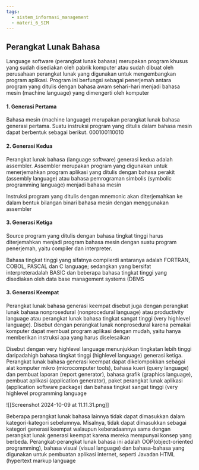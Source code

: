 ```yaml
---
tags:
  - sistem_informasi_management
  - materi_6_SIM
---
```

## Perangkat Lunak Bahasa

Language software (perangkat lunak bahasa) merupakan program khusus yang sudah disediakan oleh pabrik komputer atau sudah dibuat oleh perusahaan perangkat lunak yang digunakan untuk mengembangkan program aplikasi. Program ini berfungsi sebagai penerjemah antara program yang ditulis dengan bahasa awam sehari-hari menjadi bahasa mesin (machine language) yang dimengerti oleh komputer

#### 1. Generasi Pertama

Bahasa mesin (machine language) merupakan perangkat lunak bahasa generasi pertama. Suatu instruksi program yang ditulis dalam bahasa mesin dapat berbentuk sebagai berikut. 000100110010

#### 2. Generasi Kedua

Perangkat lunak bahasa (language software) generasi kedua adalah assembler. Assembler merupakan program yang digunakan untuk menerjemahkan program aplikasi yang ditulis dengan bahasa perakit (assembly language) atau bahasa pemrograman simbolis (symbolic programming language) menjadi bahasa mesin

Instruksi program yang ditulis dengan mnemonic akan diterjemahkan ke dalam bentuk bilangan binari bahasa mesin dengan menggunakan assembler

#### 3. Generasi Ketiga

Source program yang ditulis dengan bahasa tingkat tinggi harus diterjemahkan menjadi program bahasa mesin dengan suatu program penerjemah, yaitu compiler dan interpreter. 

Bahasa tingkat tinggi yang sifatnya compilerdi antaranya adalah FORTRAN, COBOL, PASCAL dan C language; sedangkan yang bersifat interpreteradalah BASIC dan beberapa bahasa tingkat tinggi yang disediakan oleh data base management systems (DBMS

#### 3. Generasi Keempat

Perangkat lunak bahasa generasi keempat disebut juga dengan perangkat lunak bahasa nonprosedural (nonprocedural language) atau productivity language atau perangkat lunak bahasa tingkat sangat tinggi (very highlevel language). Disebut dengan perangkat lunak nonprosedural karena pemakai komputer dapat membuat program aplikasi dengan mudah, yaitu hanya memberikan instruksi apa yang harus diselesaikan

Disebut dengan very highlevel language menunjukkan tingkatan lebih tinggi daripadahigh bahasa tingkat tinggi (highlevel language) generasi ketiga. Perangkat lunak bahasa generasi keempat dapat dikelompokkan sebagai alat komputer mikro (microcomputer tools), bahasa kueri (query language) dan pembuat laporan (report generator), bahasa grafik (graphics language), pembuat aplikasi (application generator), paket perangkat lunak aplikasi (application software package) dan bahasa tingkat sangat tinggi (very highlevel programming language

![[Screenshot 2024-10-09 at 11.11.31.png]]

Beberapa perangkat lunak bahasa lainnya tidak dapat dimasukkan dalam kategori-kategori sebelumnya. Misalnya, tidak dapat dimasukkan sebagai kategori generasi keempat walaupun keberadaannya sama dengan perangkat lunak generasi keempat karena mereka mempunyai konsep yang berbeda. Perangkat-perangkat lunak bahasa ini adalah OOP(object-oriented programming), bahasa visual (visual language) dan bahasa-bahasa yang digunakan untuk pembuatan aplikasi internet, seperti Javadan HTML (hypertext markup language

